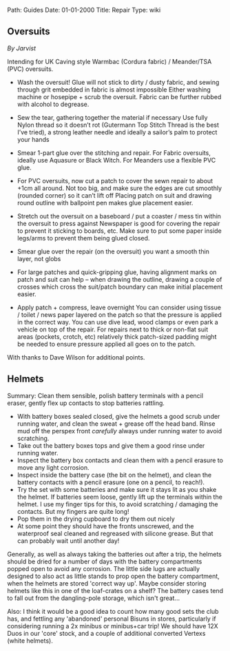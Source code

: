 Path: Guides
Date: 01-01-2000
Title: Repair
Type: wiki


Oversuits
---------

*By Jarvist*

Intending for UK Caving style Warmbac (Cordura fabric) / Meander/TSA
(PVC) oversuits.





-   Wash the oversuit! Glue will not stick to dirty / dusty fabric, and
    sewing through grit embedded in fabric is almost impossible Either
    washing machine or hosepipe + scrub the oversuit. Fabric can be
    further rubbed with alcohol to degrease.




-   Sew the tear, gathering together the material if necessary Use fully
    Nylon thread so it doesn’t rot (Gutermann Top Stitch Thread is the
    best I’ve tried), a strong leather needle and ideally a sailor’s
    palm to protect your hands




-   Smear 1-part glue over the stitching and repair. For Fabric
    oversuits, ideally use Aquasure or Black Witch. For Meanders use a
    flexible PVC glue.




-   For PVC oversuits, now cut a patch to cover the sewn repair to about
    +1cm all around. Not too big, and make sure the edges are cut
    smoothly (rounded corner) so it can’t lift off Placing patch on suit
    and drawing round outline with ballpoint pen makes glue
    placement easier.




-   Stretch out the oversuit on a baseboard / put a coaster / mess tin
    within the oversuit to press against Newspaper is good for covering
    the repair to prevent it sticking to boards, etc. Make sure to put
    some paper inside legs/arms to prevent them being glued closed.
-   Smear glue over the repair (on the oversuit) you want a smooth thin
    layer, not globs




-   For large patches and quick-gripping glue, having alignment marks on
    patch and suit can help – when drawing the outline, drawing a couple
    of crosses which cross the suit/patch boundary can make initial
    placement easier.




-   Apply patch + compress, leave overnight You can consider using
    tissue / toilet / news paper layered on the patch so that the
    pressure is applied in the correct way. You can use dive lead, wood
    clamps or even park a vehicle on top of the repair. For repairs next
    to thick or non-flat suit areas (pockets, crotch, etc) relatively
    thick patch-sized padding might be needed to ensure pressure applied
    all goes on to the patch.

With thanks to Dave Wilson for additional points.

Helmets
-------

Summary: Clean them sensible, polish battery terminals with a pencil eraser, gently flex up contacts to stop batteries rattling.

* With battery boxes sealed closed, give the helmets a good scrub under running water, and clean the sweat + grease off the head band. Rinse mud off the perspex front *carefully* always under running water to avoid scratching.
* Take out the battery boxes tops and give them a good rinse under running water.
* Inspect the battery box contacts and clean them with a pencil erasure to move any light corrosion. 
* Inspect inside the battery case (the bit on the helmet), and clean the battery contacts with a pencil erasure (one on a pencil, to reach!). 
* Try the set with some batteries and make sure it stays lit as you shake the helmet. If batteries seem loose, gently lift up the terminals within the helmet. I use my finger tips for this, to avoid scratching / damaging the contacts. But my fingers are quite long!
* Pop them in the drying cupboard to dry them out nicely
* At some point they should have the fronts unscrewed, and the waterproof seal cleaned and regreased with silicone grease. But that can probably wait until another day!

Generally, as well as always taking the batteries out after a trip, the helmets should be dried for a number of days with the battery compartments popped open to avoid any corrosion. The little side lugs are actually designed to also act as little stands to prop open the battery compartment, when the helmets are stored 'correct way up'. Maybe consider storing helmets like this in one of the loaf-crates on a shelf? The battery cases tend to fall out from the dangling-pole storage, which isn't great...

Also: I think it would be a good idea to count how many good sets the club has, and fettling any 'abandoned' personal Bisuns in stores, particularly if considering running a 2x minibus or minibus+car trip!
We should have 12X Duos in our 'core' stock, and a couple of additional converted Vertexs (white helmets).
